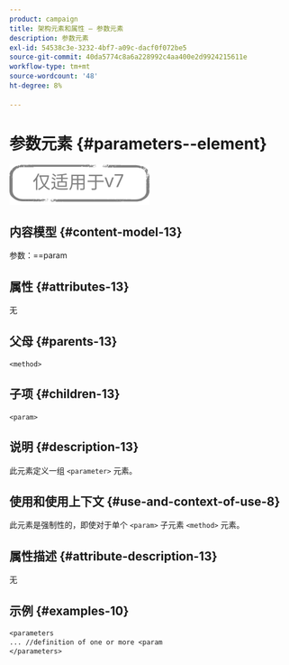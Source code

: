 ```yaml
---
product: campaign
title: 架构元素和属性 — 参数元素
description: 参数元素
exl-id: 54538c3e-3232-4bf7-a09c-dacf0f072be5
source-git-commit: 40da5774c8a6a228992c4aa400e2d9924215611e
workflow-type: tm+mt
source-wordcount: '48'
ht-degree: 8%

---
```


# 参数元素 {#parameters--element}

![](../../../assets/v7-only.svg)

## 内容模型 {#content-model-13}

参数：==param

## 属性 {#attributes-13}

无

## 父母 {#parents-13}

`<method>`

## 子项 {#children-13}

`<param>`

## 说明 {#description-13}

此元素定义一组 `<parameter>`  元素。

## 使用和使用上下文 {#use-and-context-of-use-8}

此元素是强制性的，即使对于单个 `<param>` 子元素 `<method>`  元素。

## 属性描述 {#attribute-description-13}

无

## 示例 {#examples-10}

```
<parameters
... //definition of one or more <param
</parameters>
```
